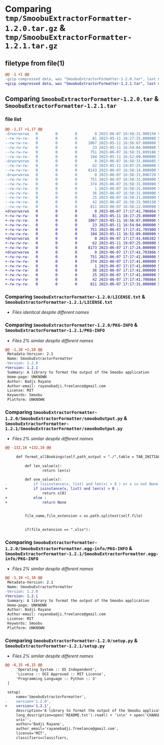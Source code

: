 # Comparing `tmp/SmoobuExtractorFormatter-1.2.0.tar.gz` & `tmp/SmoobuExtractorFormatter-1.2.1.tar.gz`

## filetype from file(1)

```diff
@@ -1 +1 @@
-gzip compressed data, was "SmoobuExtractorFormatter-1.2.0.tar", last modified: Wed Jun  7 16:58:31 2023, max compression
+gzip compressed data, was "SmoobuExtractorFormatter-1.2.1.tar", last modified: Wed Jun  7 17:17:41 2023, max compression
```

## Comparing `SmoobuExtractorFormatter-1.2.0.tar` & `SmoobuExtractorFormatter-1.2.1.tar`

### file list

```diff
@@ -1,17 +1,17 @@
-drwxrwxrwx   0        0        0        0 2023-06-07 16:58:31.900150 SmoobuExtractorFormatter-1.2.0/
--rw-rw-rw-   0        0        0       81 2023-05-11 18:17:25.000000 SmoobuExtractorFormatter-1.2.0/CHANGELOG.txt
--rw-rw-rw-   0        0        0     1067 2023-05-11 16:56:07.000000 SmoobuExtractorFormatter-1.2.0/LICENSE.txt
--rw-rw-rw-   0        0        0       23 2023-05-11 16:54:04.000000 SmoobuExtractorFormatter-1.2.0/MANIFEST.in
--rw-rw-rw-   0        0        0      751 2023-06-07 16:58:31.899188 SmoobuExtractorFormatter-1.2.0/PKG-INFO
--rw-rw-rw-   0        0        0      104 2023-05-11 16:52:09.000000 SmoobuExtractorFormatter-1.2.0/README.txt
-drwxrwxrwx   0        0        0        0 2023-06-07 16:58:31.866685 SmoobuExtractorFormatter-1.2.0/SmoobuExtractorFormatter/
--rw-rw-rw-   0        0        0       62 2023-05-11 19:07:25.000000 SmoobuExtractorFormatter-1.2.0/SmoobuExtractorFormatter/__init__.py
--rw-rw-rw-   0        0        0     8143 2023-06-07 16:58:14.000000 SmoobuExtractorFormatter-1.2.0/SmoobuExtractorFormatter/smoobuOutput.py
-drwxrwxrwx   0        0        0        0 2023-06-07 16:58:31.896729 SmoobuExtractorFormatter-1.2.0/SmoobuExtractorFormatter.egg-info/
--rw-rw-rw-   0        0        0      751 2023-06-07 16:58:31.000000 SmoobuExtractorFormatter-1.2.0/SmoobuExtractorFormatter.egg-info/PKG-INFO
--rw-rw-rw-   0        0        0      374 2023-06-07 16:58:31.000000 SmoobuExtractorFormatter-1.2.0/SmoobuExtractorFormatter.egg-info/SOURCES.txt
--rw-rw-rw-   0        0        0        1 2023-06-07 16:58:31.000000 SmoobuExtractorFormatter-1.2.0/SmoobuExtractorFormatter.egg-info/dependency_links.txt
--rw-rw-rw-   0        0        0       36 2023-06-07 16:58:31.000000 SmoobuExtractorFormatter-1.2.0/SmoobuExtractorFormatter.egg-info/requires.txt
--rw-rw-rw-   0        0        0       25 2023-06-07 16:58:31.000000 SmoobuExtractorFormatter-1.2.0/SmoobuExtractorFormatter.egg-info/top_level.txt
--rw-rw-rw-   0        0        0       42 2023-06-07 16:58:31.900150 SmoobuExtractorFormatter-1.2.0/setup.cfg
--rw-rw-rw-   0        0        0      811 2023-06-07 16:58:22.000000 SmoobuExtractorFormatter-1.2.0/setup.py
+drwxrwxrwx   0        0        0        0 2023-06-07 17:17:41.706864 SmoobuExtractorFormatter-1.2.1/
+-rw-rw-rw-   0        0        0       81 2023-05-11 18:17:25.000000 SmoobuExtractorFormatter-1.2.1/CHANGELOG.txt
+-rw-rw-rw-   0        0        0     1067 2023-05-11 16:56:07.000000 SmoobuExtractorFormatter-1.2.1/LICENSE.txt
+-rw-rw-rw-   0        0        0       23 2023-05-11 16:54:04.000000 SmoobuExtractorFormatter-1.2.1/MANIFEST.in
+-rw-rw-rw-   0        0        0      751 2023-06-07 17:17:41.705900 SmoobuExtractorFormatter-1.2.1/PKG-INFO
+-rw-rw-rw-   0        0        0      104 2023-05-11 16:52:09.000000 SmoobuExtractorFormatter-1.2.1/README.txt
+drwxrwxrwx   0        0        0        0 2023-06-07 17:17:41.686382 SmoobuExtractorFormatter-1.2.1/SmoobuExtractorFormatter/
+-rw-rw-rw-   0        0        0       62 2023-05-11 19:07:25.000000 SmoobuExtractorFormatter-1.2.1/SmoobuExtractorFormatter/__init__.py
+-rw-rw-rw-   0        0        0     8173 2023-06-07 17:17:24.000000 SmoobuExtractorFormatter-1.2.1/SmoobuExtractorFormatter/smoobuOutput.py
+drwxrwxrwx   0        0        0        0 2023-06-07 17:17:41.703866 SmoobuExtractorFormatter-1.2.1/SmoobuExtractorFormatter.egg-info/
+-rw-rw-rw-   0        0        0      751 2023-06-07 17:17:41.000000 SmoobuExtractorFormatter-1.2.1/SmoobuExtractorFormatter.egg-info/PKG-INFO
+-rw-rw-rw-   0        0        0      374 2023-06-07 17:17:41.000000 SmoobuExtractorFormatter-1.2.1/SmoobuExtractorFormatter.egg-info/SOURCES.txt
+-rw-rw-rw-   0        0        0        1 2023-06-07 17:17:41.000000 SmoobuExtractorFormatter-1.2.1/SmoobuExtractorFormatter.egg-info/dependency_links.txt
+-rw-rw-rw-   0        0        0       36 2023-06-07 17:17:41.000000 SmoobuExtractorFormatter-1.2.1/SmoobuExtractorFormatter.egg-info/requires.txt
+-rw-rw-rw-   0        0        0       25 2023-06-07 17:17:41.000000 SmoobuExtractorFormatter-1.2.1/SmoobuExtractorFormatter.egg-info/top_level.txt
+-rw-rw-rw-   0        0        0       42 2023-06-07 17:17:41.706864 SmoobuExtractorFormatter-1.2.1/setup.cfg
+-rw-rw-rw-   0        0        0      811 2023-06-07 17:17:31.000000 SmoobuExtractorFormatter-1.2.1/setup.py
```

### Comparing `SmoobuExtractorFormatter-1.2.0/LICENSE.txt` & `SmoobuExtractorFormatter-1.2.1/LICENSE.txt`

 * *Files identical despite different names*

### Comparing `SmoobuExtractorFormatter-1.2.0/PKG-INFO` & `SmoobuExtractorFormatter-1.2.1/PKG-INFO`

 * *Files 2% similar despite different names*

```diff
@@ -1,10 +1,10 @@
 Metadata-Version: 2.1
 Name: SmoobuExtractorFormatter
-Version: 1.2.0
+Version: 1.2.1
 Summary: A library to format the output of the Smoobu application
 Home-page: UNKNOWN
 Author: Badji Rayane
 Author-email: rayanebadji.freelance@gmail.com
 License: MIT
 Keywords: Smoobu
 Platform: UNKNOWN
```

### Comparing `SmoobuExtractorFormatter-1.2.0/SmoobuExtractorFormatter/smoobuOutput.py` & `SmoobuExtractorFormatter-1.2.1/SmoobuExtractorFormatter/smoobuOutput.py`

 * *Files 2% similar despite different names*

```diff
@@ -132,16 +132,18 @@
         
     def format_allBookings(self,path_output = "./",table = TAB_INITIAL):
         
         def len_value(x):
                 return len(x)
 
         def one_value(x):
-            if (isinstance(x, list) and len(x) > 0 ) or x is not None:
+            if isinstance(x, list) and len(x) > 0 :
                 return x[0]
+            else :
+                return None
         
         
         file_name,file_extension = os.path.splitext(self.file)
     
 
         if(file_extension == ".xlsx"):
```

### Comparing `SmoobuExtractorFormatter-1.2.0/SmoobuExtractorFormatter.egg-info/PKG-INFO` & `SmoobuExtractorFormatter-1.2.1/SmoobuExtractorFormatter.egg-info/PKG-INFO`

 * *Files 2% similar despite different names*

```diff
@@ -1,10 +1,10 @@
 Metadata-Version: 2.1
 Name: SmoobuExtractorFormatter
-Version: 1.2.0
+Version: 1.2.1
 Summary: A library to format the output of the Smoobu application
 Home-page: UNKNOWN
 Author: Badji Rayane
 Author-email: rayanebadji.freelance@gmail.com
 License: MIT
 Keywords: Smoobu
 Platform: UNKNOWN
```

### Comparing `SmoobuExtractorFormatter-1.2.0/setup.py` & `SmoobuExtractorFormatter-1.2.1/setup.py`

 * *Files 2% similar despite different names*

```diff
@@ -6,15 +6,15 @@
     'Operating System :: OS Independent',
     'License :: OSI Approved :: MIT License',
     'Programming Language :: Python :: 3'
 ]
 
 setup(
     name='SmoobuExtractorFormatter',
-    version='1.2.0',
+    version='1.2.1',
     description='A library to format the output of the Smoobu application',
     long_description=open('README.txt').read() + '\n\n' + open('CHANGELOG.txt').read(),
     uri='',
     author='Badji Rayane',
     author_email='rayanebadji.freelance@gmail.com',
     license='MIT',
     classifiers=classifiers,
```

